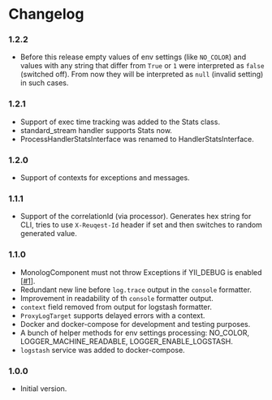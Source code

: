 # Changelog

### 1.2.2

- Before this release empty values of env settings (like `NO_COLOR`) and values with any string that differ from
`True` or `1` were interpreted as `false` (switched off). From now they will be interpreted as `null`
(invalid setting) in such cases.

### 1.2.1

- Support of exec time tracking was added to the Stats class.
- standard_stream handler supports Stats now.
- ProcessHandlerStatsInterface was renamed to HandlerStatsInterface.

### 1.2.0

- Support of contexts for exceptions and messages.

### 1.1.1

- Support of the correlationId (via processor). Generates hex string for CLI, tries to use `X-Reuqest-Id` header
if set and then switches to random generated value.

### 1.1.0

- MonologComponent must not throw Exceptions if YII_DEBUG is enabled
[[#1](https://github.com/BETER-CO/yii2-beter-logging/issues/1)].
- Redundant new line before `log.trace` output in the `console` formatter.
- Improvement in readability of th `console` formatter output.
- `context` field removed from output for logstash formatter. 
- `ProxyLogTarget` supports delayed errors with a context.
- Docker and docker-compose for development and testing purposes.
- A bunch of helper methods for env settings processing: NO_COLOR, LOGGER_MACHINE_READABLE, LOGGER_ENABLE_LOGSTASH.
- `logstash` service was added to docker-compose.

### 1.0.0

- Initial version.